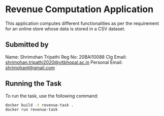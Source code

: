 # Revenue Computation Application

This application computes different functionalities as per the requirement for an online store whose data is stored in a CSV dataset.

## Submitted by
Name: Shrimohan Tripathi
Reg No: 20BAI10088
Clg Email: shrimohan.tripathi2020@vitbhopal.ac.in
Personal Email: shrimohant@gmail.com

## Running the Task

To run the task, use the following command:

```bash
docker build -t revenue-task .
docker run revenue-task
